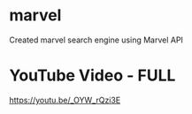 # marvel
Created marvel search engine using Marvel API
# YouTube Video - FULL
https://youtu.be/_OYW_rQzi3E
